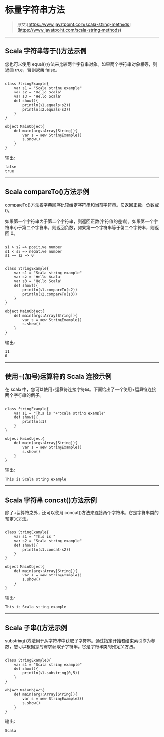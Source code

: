 # 标量字符串方法

> 原文:[https://www.javatpoint.com/scala-string-methods](https://www.javatpoint.com/scala-string-methods)

* * *

## Scala 字符串等于()方法示例

您也可以使用 equal()方法来比较两个字符串对象。如果两个字符串对象相等，则返回 true，否则返回 false。

```

class StringExample{
    var s1 = "Scala string example"
    var s2 = "Hello Scala"
    var s3 = "Hello Scala"
    def show(){
        println(s1.equals(s2))
        println(s2.equals(s3))
    }
}

object MainObject{
    def main(args:Array[String]){
        var s = new StringExample()
        s.show()
    }
}

```

输出:

```
false
true

```

* * *

## Scala compareTo()方法示例

compareTo()方法按字典顺序比较给定字符串和当前字符串。它返回正数、负数或 0。

如果第一个字符串大于第二个字符串，则返回正数(字符值的差值)。如果第一个字符串小于第二个字符串，则返回负数，如果第一个字符串等于第二个字符串，则返回 0。

```

s1 > s2 => positive number  
s1 < s2 => negative number  
s1 == s2 => 0  

```

```

class StringExample{
    var s1 = "Scala string example"
    var s2 = "Hello Scala"
    var s3 = "Hello Scala"
    def show(){
        println(s1.compareTo(s2))
        println(s2.compareTo(s3))
    }
}

object MainObject{
    def main(args:Array[String]){
        var s = new StringExample()
        s.show()
    }
}

```

输出:

```
11
0

```

* * *

## 使用+(加号)运算符的 Scala 连接示例

在 scala 中，您可以使用+运算符连接字符串。下面给出了一个使用+运算符连接两个字符串的例子。

```

class StringExample{
    var s1 = "This is "+"Scala string example"
    def show(){
        println(s1)
    }
}

object MainObject{
    def main(args:Array[String]){
        var s = new StringExample()
        s.show()
    }
}

```

输出:

```
This is Scala string example

```

* * *

## Scala 字符串 concat()方法示例

除了+运算符之外，还可以使用 concat()方法来连接两个字符串。它是字符串类的预定义方法。

```

class StringExample{
    var s1 = "This is "
    var s2 = "Scala string example"
    def show(){
        println(s1.concat(s2))
    }
}

object MainObject{
    def main(args:Array[String]){
        var s = new StringExample()
        s.show()
    }
}

```

输出:

```
This is Scala string example

```

* * *

## Scala 子串()方法示例

substring()方法用于从字符串中获取子字符串。通过指定开始和结束索引作为参数，您可以根据您的需求获取子字符串。它是字符串类的预定义方法。

```

class StringExample3{
    var s1 = "Scala string example"
    def show(){
        println(s1.substring(0,5))
    }  
}

object MainObject{
    def main(args:Array[String]){
        var s = new StringExample3()
        s.show()
    }
}

```

输出:

```
Scala

```